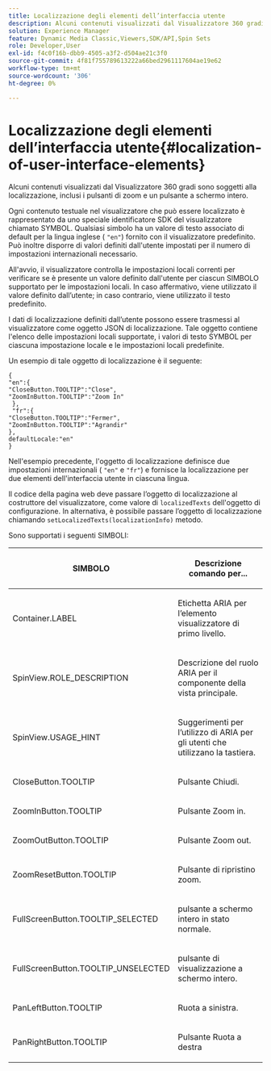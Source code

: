 ```yaml
---
title: Localizzazione degli elementi dell’interfaccia utente
description: Alcuni contenuti visualizzati dal Visualizzatore 360 gradi sono soggetti alla localizzazione, inclusi i pulsanti di zoom e un pulsante a schermo intero.
solution: Experience Manager
feature: Dynamic Media Classic,Viewers,SDK/API,Spin Sets
role: Developer,User
exl-id: f4c0f16b-dbb9-4505-a3f2-d504ae21c3f0
source-git-commit: 4f81f755789613222a66bed2961117604ae19e62
workflow-type: tm+mt
source-wordcount: '306'
ht-degree: 0%

---
```


# Localizzazione degli elementi dell’interfaccia utente{#localization-of-user-interface-elements}

Alcuni contenuti visualizzati dal Visualizzatore 360 gradi sono soggetti alla localizzazione, inclusi i pulsanti di zoom e un pulsante a schermo intero.

Ogni contenuto testuale nel visualizzatore che può essere localizzato è rappresentato da uno speciale identificatore SDK del visualizzatore chiamato SYMBOL. Qualsiasi simbolo ha un valore di testo associato di default per la lingua inglese ( `"en"`) fornito con il visualizzatore predefinito. Può inoltre disporre di valori definiti dall&#39;utente impostati per il numero di impostazioni internazionali necessario.

All&#39;avvio, il visualizzatore controlla le impostazioni locali correnti per verificare se è presente un valore definito dall&#39;utente per ciascun SIMBOLO supportato per le impostazioni locali. In caso affermativo, viene utilizzato il valore definito dall’utente; in caso contrario, viene utilizzato il testo predefinito.

I dati di localizzazione definiti dall’utente possono essere trasmessi al visualizzatore come oggetto JSON di localizzazione. Tale oggetto contiene l&#39;elenco delle impostazioni locali supportate, i valori di testo SYMBOL per ciascuna impostazione locale e le impostazioni locali predefinite.

Un esempio di tale oggetto di localizzazione è il seguente:

```
{ 
"en":{ 
"CloseButton.TOOLTIP":"Close", 
"ZoomInButton.TOOLTIP":"Zoom In" 
 }, 
 "fr":{ 
"CloseButton.TOOLTIP":"Fermer", 
"ZoomInButton.TOOLTIP":"Agrandir" 
}, 
defaultLocale:"en" 
}
```

Nell&#39;esempio precedente, l&#39;oggetto di localizzazione definisce due impostazioni internazionali ( `"en"` e `"fr"`) e fornisce la localizzazione per due elementi dell&#39;interfaccia utente in ciascuna lingua.

Il codice della pagina web deve passare l’oggetto di localizzazione al costruttore del visualizzatore, come valore di `localizedTexts` dell&#39;oggetto di configurazione. In alternativa, è possibile passare l’oggetto di localizzazione chiamando `setLocalizedTexts(localizationInfo)` metodo.

Sono supportati i seguenti SIMBOLI:

<table id="table_58C40353B7244335872350C98DF2CFB3"> 
 <thead> 
  <tr> 
   <th colname="col1" class="entry"> <p>SIMBOLO </p> </th> 
   <th colname="col2" class="entry"> <p>Descrizione comando per... </p> </th> 
  </tr> 
 </thead>
 <tbody> 
  <tr> 
   <td colname="col1"> <p> <span class="codeph"> Container.LABEL </span> </p> </td> 
   <td colname="col2"> <p>Etichetta ARIA per l’elemento visualizzatore di primo livello. </p> </td> 
  </tr> 
  <tr> 
   <td colname="col1"> <p> <span class="codeph"> SpinView.ROLE_DESCRIPTION </span> </p> </td> 
   <td colname="col2"> <p>Descrizione del ruolo ARIA per il componente della vista principale. </p> </td> 
  </tr> 
  <tr> 
   <td colname="col1"> <p> <span class="codeph"> SpinView.USAGE_HINT </span> </p> </td> 
   <td colname="col2"> <p>Suggerimenti per l’utilizzo di ARIA per gli utenti che utilizzano la tastiera. </p> </td> 
  </tr> 
  <tr> 
   <td colname="col1"> <p> <span class="codeph"> CloseButton.TOOLTIP </span> </p> </td> 
   <td colname="col2"> <p>Pulsante Chiudi. </p> </td> 
  </tr> 
  <tr> 
   <td colname="col1"> <p> <span class="codeph"> ZoomInButton.TOOLTIP </span> </p> </td> 
   <td colname="col2"> <p>Pulsante Zoom in. </p> </td> 
  </tr> 
  <tr> 
   <td colname="col1"> <p> <span class="codeph"> ZoomOutButton.TOOLTIP </span> </p> </td> 
   <td colname="col2"> <p>Pulsante Zoom out. </p> </td> 
  </tr> 
  <tr> 
   <td colname="col1"> <p> <span class="codeph"> ZoomResetButton.TOOLTIP </span> </p> </td> 
   <td colname="col2"> <p>Pulsante di ripristino zoom. </p> </td> 
  </tr> 
  <tr> 
   <td colname="col1"> <p> <span class="codeph"> FullScreenButton.TOOLTIP_SELECTED </span> </p> </td> 
   <td colname="col2"> <p>pulsante a schermo intero in stato normale. </p> </td> 
  </tr> 
  <tr> 
   <td colname="col1"> <p> <span class="codeph"> FullScreenButton.TOOLTIP_UNSELECTED </span> </p> </td> 
   <td colname="col2"> <p>pulsante di visualizzazione a schermo intero. </p> </td> 
  </tr> 
  <tr> 
   <td colname="col1"> <p> <span class="codeph"> PanLeftButton.TOOLTIP </span> </p> </td> 
   <td colname="col2"> <p>Ruota a sinistra. </p> </td> 
  </tr> 
  <tr> 
   <td colname="col1"> <p> <span class="codeph"> PanRightButton.TOOLTIP </span> </p> </td> 
   <td colname="col2"> <p>Pulsante Ruota a destra </p> </td> 
  </tr> 
 </tbody> 
</table>
